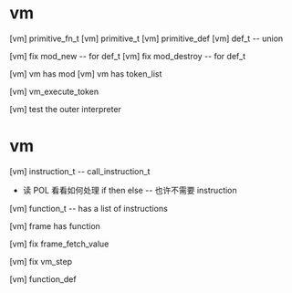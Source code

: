 # vm

[vm] primitive_fn_t
[vm] primitive_t
[vm] primitive_def
[vm] def_t -- union

[vm] fix mod_new -- for def_t
[vm] fix mod_destroy -- for def_t

[vm] vm has mod
[vm] vm has token_list

[vm] vm_execute_token



[vm] test the outer interpreter

# vm

[vm] instruction_t -- call_instruction_t

- 读 POL 看看如何处理 if then else -- 也许不需要 instruction

[vm] function_t -- has a list of instructions

[vm] frame has function

[vm] fix frame_fetch_value

[vm] fix vm_step

[vm] function_def
